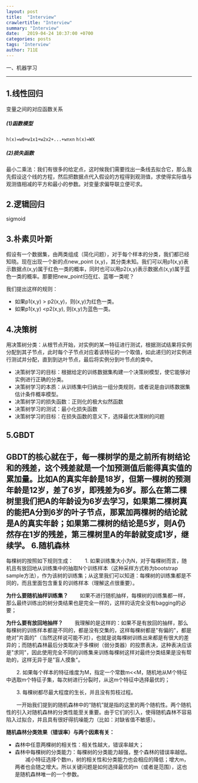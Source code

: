 ```yaml
---
layout: post
title:  "Interview"
crawlertitle: "Interview"
summary: "Interview"
date:   2019-04-24 10:37:00 +0700
categories: posts
tags: 'Interview'
author: 711E
---
```


一、机器学习
___

1.线性回归
---

变量之间的对应函数关系
##### (1)函数模型
`h(x)=w0+w1x1+w2x2+...+wnxn`
`h(x)=WX`
##### (2)损失函数
最小二乘法：我们有很多的给定点，这时候我们需要找出一条线去拟合它，那么我先假设这个线的方程，然后把数据点代入假设的方程得到观测值，求使得实际值与观测值相减的平方和最小的参数。对变量求偏导联立便可求。

2.逻辑回归
---
sigmoid

3.朴素贝叶斯
---
假设有一个数据集，由两类组成（简化问题），对于每个样本的分类，我们都已经知晓。现在出现一个新的点new_point (x,y)，其分类未知。我们可以用p1(x,y)表示数据点(x,y)属于红色一类的概率，同时也可以用p2(x,y)表示数据点(x,y)属于蓝色一类的概率。那要把new_point归在红、蓝哪一类呢？

我们提出这样的规则：
 * 如果p1(x,y) > p2(x,y)，则(x,y)为红色一类。
 * 如果p1(x,y) <p2(x,y),  则(x,y)为蓝色一类。

4.决策树
---
用决策树分类：从根节点开始，对实例的某一特征进行测试，根据测试结果将实例分配到其子节点，此时每个子节点对应着该特征的一个取值，如此递归的对实例进行测试并分配，直到到达叶节点，最后将实例分到叶节点的类中。
* 决策树学习的目标：根据给定的训练数据集构建一个决策树模型，使它能够对实例进行正确的分类。
* 决策树学习的本质：从训练集中归纳出一组分类规则，或者说是由训练数据集估计条件概率模型。
* 决策树学习的损失函数：正则化的极大似然函数
* 决策树学习的测试：最小化损失函数
* 决策树学习的目标：在损失函数的意义下，选择最优决策树的问题

5.GBDT
---
GBDT的核心就在于，每一棵树学的是之前所有树结论和的残差，这个残差就是一个加预测值后能得真实值的累加量。比如A的真实年龄是18岁，但第一棵树的预测年龄是12岁，差了6岁，即残差为6岁。那么在第二棵树里我们把A的年龄设为6岁去学习，如果第二棵树真的能把A分到6岁的叶子节点，那累加两棵树的结论就是A的真实年龄；如果第二棵树的结论是5岁，则A仍然存在1岁的残差，第三棵树里A的年龄就变成1岁，继续学。
6.随机森林
---
每棵树的按照如下规则生成：
　　1. 如果训练集大小为N，对于每棵树而言，随机且有放回地从训练集中的抽取N个训练样本（这种采样方式称为bootstrap sample方法），作为该树的训练集；从这里我们可以知道：每棵树的训练集都是不同的，而且里面包含重复的训练样本（理解这点很重要）。

**为什么要随机抽样训练集？**
　　如果不进行随机抽样，每棵树的训练集都一样，那么最终训练出的树分类结果也是完全一样的，这样的话完全没有bagging的必要；

**为什么要有放回地抽样？**
　　我理解的是这样的：如果不是有放回的抽样，那么每棵树的训练样本都是不同的，都是没有交集的，这样每棵树都是"有偏的"，都是绝对"片面的"（当然这样说可能不对），也就是说每棵树训练出来都是有很大的差异的；而随机森林最后分类取决于多棵树（弱分类器）的投票表决，这种表决应该是"求同"，因此使用完全不同的训练集来训练每棵树这样对最终分类结果是没有帮助的，这样无异于是"盲人摸象"。

　　2. 如果每个样本的特征维度为M，指定一个常数m<<M，随机地从M个特征中选取m个特征子集，每次树进行分裂时，从这m个特征中选择最优的；

　　3. 每棵树都尽最大程度的生长，并且没有剪枝过程。

　　一开始我们提到的随机森林中的“随机”就是指的这里的两个随机性。两个随机性的引入对随机森林的分类性能至关重要。由于它们的引入，使得随机森林不容易陷入过拟合，并且具有很好得抗噪能力（比如：对缺省值不敏感）。

**随机森林分类效果（错误率）与两个因素有关：**
* 森林中任意两棵树的相关性：相关性越大，错误率越大；
* 森林中每棵树的分类能力：每棵树的分类能力越强，整个森林的错误率越低。
　　减小特征选择个数m，树的相关性和分类能力也会相应的降低；增大m，两者也会随之增大。所以关键问题是如何选择最优的m（或者是范围），这也是随机森林唯一的一个参数。
